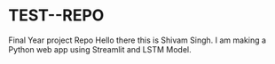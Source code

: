 # TEST--REPO
Final Year project Repo
Hello there this is Shivam Singh. 
I am making a Python web app using Streamlit and LSTM Model.
